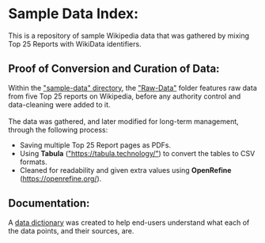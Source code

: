 # Sample Data Index:
This is a repository of sample Wikipedia data that was gathered by mixing Top 25 Reports with WikiData identifiers.

## Proof of Conversion and Curation of Data:
Within the ["sample-data" directory](https://github.com/JoeLollo21/WikiFreaks/tree/main/sample-data), the ["Raw-Data"](https://github.com/JoeLollo21/WikiFreaks/tree/main/sample-data/Raw-Data) folder features raw data from five Top 25 reports on Wikipedia, before any authority control and data-cleaning were added to it.
<br><br>
The data was gathered, and later modified for long-term management, through the following process:
<ul>
  <li>Saving multiple Top 25 Report pages as PDFs.</li>
  <li>Using <strong>Tabula</strong> (<a href="https://tabula.technology/">"https://tabula.technology/"</a>) to convert the tables to CSV formats.</li>
  <li>Cleaned for readability and given extra values using <strong>OpenRefine</strong> (<a href="https://openrefine.org/">https://openrefine.org/</a>).</li>
</ul>

## Documentation:
A [data dictionary]() was created to help end-users understand what each of the data points, and their sources, are. 
